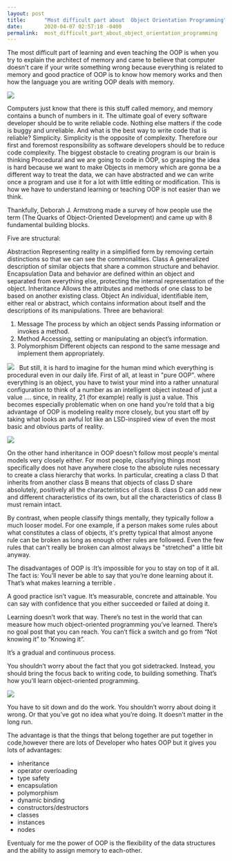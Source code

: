 ```yaml
---
layout: post
title:      "Most difficult part about  Object Orientation Programming"
date:       2020-04-07 02:57:18 -0400
permalink:  most_difficult_part_about_object_orientation_programming
---
```


The most difficult part of learning and even teaching the OOP is when you try to explain the architect of memory and came to believe that computer doesn't care if your write something wrong because everything is related to memory and good practice of OOP is to know how memory works and then how the language you are writing OOP deals with memory. 

![](https://media.geeksforgeeks.org/wp-content/cdn-uploads/20190717114649/Object-Oriented-Programming-Concepts.jpghttp://)
 
Computers just know that there is this stuff called memory, and memory contains a bunch of numbers in it.
The ultimate goal of every software developer should be to write reliable code. Nothing else matters if the code is buggy and unreliable. And what is the best way to write code that is reliable? Simplicity. Simplicity is the opposite of complexity. Therefore our first and foremost responsibility as software developers should be to reduce code complexity.
The biggest obstacle to creating program is our brain is thinking Procedural and we are going to code in OOP, so grasping the idea is hard because we want to make Objects in memory which are gonna be a different way to treat the data, we can have abstracted and we can write once a program and use it for a lot with little editing or modification. This is how we have to understand learning or teaching OOP is not easier than we think. 

Thankfully, Deborah J. Armstrong made a survey of how people use the term (The Quarks of Object-Oriented Development) and came up with 8 fundamental building blocks.

Five are structural:

Abstraction Representing reality in a simplified form by removing certain distinctions so that we can see the commonalities.
Class A generalized description of similar objects that share a common structure and behavior.
Encapsulation Data and behavior are defined within an object and separated from everything else, protecting the internal representation of the object.
Inheritance Allows the attributes and methods of one class to be based on another existing class.
Object An individual, identifiable item, either real or abstract, which contains information about itself and the descriptions of its manipulations.
Three are behavioral:

1. Message The process by which an object sends Passing information or invokes a method.
2. Method Accessing, setting or manipulating an object’s information.
3. Polymorphism Different objects can respond to the same message and implement them appropriately.

![](https://i.ytimg.com/vi/NUl8lcbeN2Y/maxresdefault.jpg)
 
But still, it is hard to imagine for the human mind which everything is procedural even in our daily life. First of all, at least in "pure OOP". where everything is an object, you have to twist your mind into a rather unnatural configuration to think of a number as an intelligent object instead of just a value .... since, in reality, 21 (for example) really is just a value. This becomes especially problematic when on one hand you're told that a big advantage of OOP is modeling reality more closely, but you start off by taking what looks an awful lot like an LSD-inspired view of even the most basic and obvious parts of reality.
 
 ![](https://beginnersbook.com/wp-content/uploads/2013/04/OOPs-Concepts-Message-Passing.jpg)
 
On the other hand inheritance in OOP doesn't follow most people's mental models very closely either. For most people, classifying things most specifically does not have anywhere close to the absolute rules necessary to create a class hierarchy that works. In particular, creating a class D that inherits from another class B means that objects of class D share absolutely, positively all the characteristics of class B. class D can add new and different characteristics of its own, but all the characteristics of class B must remain intact.

By contrast, when people classify things mentally, they typically follow a much looser model. For one example, if a person makes some rules about what constitutes a class of objects, it's pretty typical that almost anyone rule can be broken as long as enough other rules are followed. Even the few rules that can't really be broken can almost always be "stretched" a little bit anyway.   
                   
 The disadvantages of OOP is :It’s impossible for you to stay on top of it all. The fact is: You’ll never be able to say that you’re done learning about it. That’s what makes learning a terrible .

A good practice isn’t vague. It’s measurable, concrete and attainable. You can say with confidence that you either succeeded or failed at doing it.

Learning doesn’t work that way. There’s no test in the world that can measure how much object-oriented programming you’ve learned. There’s no goal post that you can reach. You can’t flick a switch and go from “Not knowing it” to “Knowing it”.

It’s a gradual and continuous process.

You shouldn’t worry about the fact that you got sidetracked. Instead, you should bring the focus back to writing code, to building something. That’s how you’ll learn object-oriented programming.

![](https://files.realpython.com/media/Object-Oriented-Programming-OOP-in-Python-3_Watermarked.0d29780806d5.jpg)

You have to sit down and do the work. You shouldn’t worry about doing it wrong. Or that you’ve got no idea what you’re doing. It doesn’t matter in the long run.

The advantage is that the things that belong together are put together in code,however there are lots of Developer who hates OOP but it gives you lots of advantages: 

* inheritance
* operator overloading
* type safety
* encapsulation
* polymorphism
* dynamic binding
* constructors/destructors
* classes
* instances
* nodes

Eventualy for me the power of OOP is the flexibility of the data structures and the ability to assign memory to each-other.


